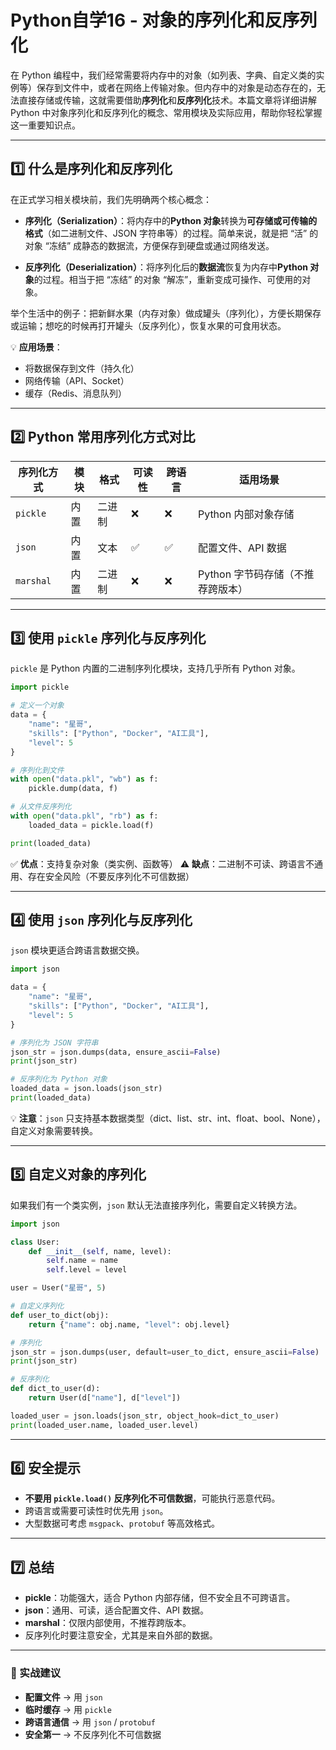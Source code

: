 # Python自学16 - 对象的序列化和反序列化



在 Python 编程中，我们经常需要将内存中的对象（如列表、字典、自定义类的实例等）保存到文件中，或者在网络上传输对象。但内存中的对象是动态存在的，无法直接存储或传输，这就需要借助**序列化**和**反序列化**技术。本篇文章将详细讲解 Python 中对象序列化和反序列化的概念、常用模块及实际应用，帮助你轻松掌握这一重要知识点。

------

## 1️⃣ 什么是序列化和反序列化

在正式学习相关模块前，我们先明确两个核心概念：

- **序列化（Serialization）**：将内存中的**Python 对象**转换为**可存储或可传输的格式**（如二进制文件、JSON 字符串等）的过程。简单来说，就是把 “活” 的对象 “冻结” 成静态的数据流，方便保存到硬盘或通过网络发送。

- **反序列化（Deserialization）**：将序列化后的**数据流**恢复为内存中**Python 对象**的过程。相当于把 “冻结” 的对象 “解冻”，重新变成可操作、可使用的对象。

举个生活中的例子：把新鲜水果（内存对象）做成罐头（序列化），方便长期保存或运输；想吃的时候再打开罐头（反序列化），恢复水果的可食用状态。

💡 **应用场景**：

- 将数据保存到文件（持久化）
- 网络传输（API、Socket）
- 缓存（Redis、消息队列）

------

## 2️⃣ Python 常用序列化方式对比

| 序列化方式 | 模块 | 格式   | 可读性 | 跨语言 | 适用场景                          |
| ---------- | ---- | ------ | ------ | ------ | --------------------------------- |
| `pickle`   | 内置 | 二进制 | ❌      | ❌      | Python 内部对象存储               |
| `json`     | 内置 | 文本   | ✅      | ✅      | 配置文件、API 数据                |
| `marshal`  | 内置 | 二进制 | ❌      | ❌      | Python 字节码存储（不推荐跨版本） |

------

## 3️⃣ 使用 `pickle` 序列化与反序列化

`pickle` 是 Python 内置的二进制序列化模块，支持几乎所有 Python 对象。

```python
import pickle

# 定义一个对象
data = {
    "name": "星哥",
    "skills": ["Python", "Docker", "AI工具"],
    "level": 5
}

# 序列化到文件
with open("data.pkl", "wb") as f:
    pickle.dump(data, f)

# 从文件反序列化
with open("data.pkl", "rb") as f:
    loaded_data = pickle.load(f)

print(loaded_data)
```

✅ **优点**：支持复杂对象（类实例、函数等）
 ⚠ **缺点**：二进制不可读、跨语言不通用、存在安全风险（不要反序列化不可信数据）

------

## 4️⃣ 使用 `json` 序列化与反序列化

`json` 模块更适合跨语言数据交换。

```python
import json

data = {
    "name": "星哥",
    "skills": ["Python", "Docker", "AI工具"],
    "level": 5
}

# 序列化为 JSON 字符串
json_str = json.dumps(data, ensure_ascii=False)
print(json_str)

# 反序列化为 Python 对象
loaded_data = json.loads(json_str)
print(loaded_data)
```

💡 **注意**：`json` 只支持基本数据类型（dict、list、str、int、float、bool、None），自定义对象需要转换。

------

## 5️⃣ 自定义对象的序列化

如果我们有一个类实例，`json` 默认无法直接序列化，需要自定义转换方法。

```python
import json

class User:
    def __init__(self, name, level):
        self.name = name
        self.level = level

user = User("星哥", 5)

# 自定义序列化
def user_to_dict(obj):
    return {"name": obj.name, "level": obj.level}

# 序列化
json_str = json.dumps(user, default=user_to_dict, ensure_ascii=False)
print(json_str)

# 反序列化
def dict_to_user(d):
    return User(d["name"], d["level"])

loaded_user = json.loads(json_str, object_hook=dict_to_user)
print(loaded_user.name, loaded_user.level)
```

------

## 6️⃣ 安全提示

- **不要用 `pickle.load()` 反序列化不可信数据**，可能执行恶意代码。
- 跨语言或需要可读性时优先用 `json`。
- 大型数据可考虑 `msgpack`、`protobuf` 等高效格式。

------

## 7️⃣ 总结

- **pickle**：功能强大，适合 Python 内部存储，但不安全且不可跨语言。
- **json**：通用、可读，适合配置文件、API 数据。
- **marshal**：仅限内部使用，不推荐跨版本。
- 反序列化时要注意安全，尤其是来自外部的数据。

------

### 📌 实战建议

- **配置文件** → 用 `json`
- **临时缓存** → 用 `pickle`
- **跨语言通信** → 用 `json` / `protobuf`
- **安全第一** → 不反序列化不可信数据



